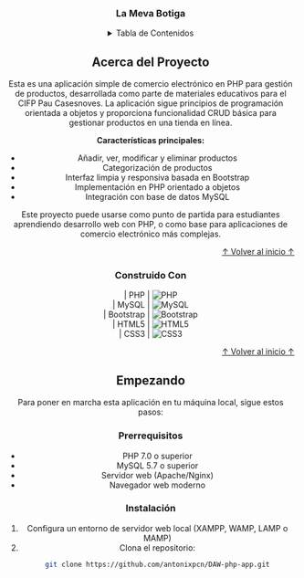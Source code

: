 


<!-- LOGO DEL PROYECTO -->
<br />
<div align="center">

  <h3 align="center">La Meva Botiga</h3>

 
<!-- TABLA DE CONTENIDOS -->
<details>
  <summary>Tabla de Contenidos</summary>
  <ol>
    <li>
      <a href="#acerca-del-proyecto">Acerca del Proyecto</a>
      <ul>
        <li><a href="#construido-con">Construido Con</a></li>
      </ul>
    </li>
    <li>
      <a href="#empezando">Empezando</a>
      <ul>
        <li><a href="#prerrequisitos">Prerrequisitos</a></li>
        <li><a href="#instalación">Instalación</a></li>
      </ul>
    </li>

  </ol>
</details>

<!-- ACERCA DEL PROYECTO -->
## Acerca del Proyecto

Esta es una aplicación simple de comercio electrónico en PHP para gestión de productos, desarrollada como parte de materiales educativos para el CIFP Pau Casesnoves. La aplicación sigue principios de programación orientada a objetos y proporciona funcionalidad CRUD básica para gestionar productos en una tienda en línea.

**Características principales:**
- Añadir, ver, modificar y eliminar productos
- Categorización de productos
- Interfaz limpia y responsiva basada en Bootstrap
- Implementación en PHP orientado a objetos
- Integración con base de datos MySQL

Este proyecto puede usarse como punto de partida para estudiantes aprendiendo desarrollo web con PHP, o como base para aplicaciones de comercio electrónico más complejas.

<p align="right"><a href="#readme-top">↑ Volver al inicio ↑</a></p>

### Construido Con


| PHP | 
![PHP](https://img.shields.io/badge/php-%23777BB4.svg?style=for-the-badge&logo=php&logoColor=white) <br>
| MySQL |
![MySQL](https://img.shields.io/badge/mysql-4479A1.svg?style=for-the-badge&logo=mysql&logoColor=white)                                            
| Bootstrap | 
![Bootstrap](https://img.shields.io/badge/bootstrap-%238511FA.svg?style=for-the-badge&logo=bootstrap&logoColor=white)                                                  
| HTML5 | 
![HTML5](https://img.shields.io/badge/html5-%23E34F26.svg?style=for-the-badge&logo=html5&logoColor=white)                                                                  
| CSS3 | 
![CSS3](https://img.shields.io/badge/css3-%231572B6.svg?style=for-the-badge&logo=css3&logoColor=white)                                       
<p align="right"><a href="#readme-top">↑ Volver al inicio ↑</a></p>

<!-- EMPEZANDO -->
## Empezando

Para poner en marcha esta aplicación en tu máquina local, sigue estos pasos:

### Prerrequisitos

- PHP 7.0 o superior
- MySQL 5.7 o superior
- Servidor web (Apache/Nginx)
- Navegador web moderno

### Instalación

1. Configura un entorno de servidor web local (XAMPP, WAMP, LAMP o MAMP)
2. Clona el repositorio:
   ```sh
   git clone https://github.com/antonixpcn/DAW-php-app.git
